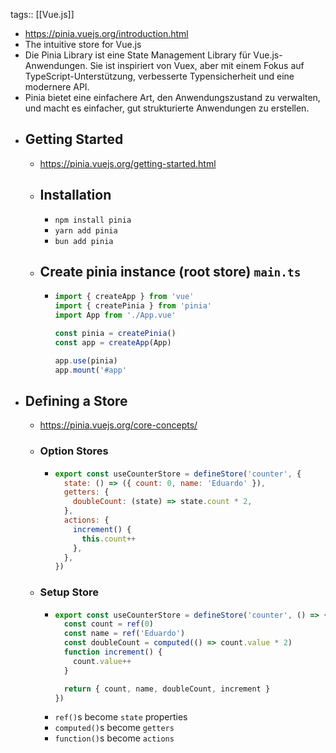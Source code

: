 tags:: [[Vue.js]]

- https://pinia.vuejs.org/introduction.html
- The intuitive store for Vue.js
- Die Pinia Library ist eine State Management Library für Vue.js-Anwendungen. Sie ist inspiriert von Vuex, aber mit einem Fokus auf TypeScript-Unterstützung, verbesserte Typensicherheit und eine 
  modernere API.
- Pinia bietet eine einfachere Art, den Anwendungszustand zu verwalten, und macht es einfacher, gut strukturierte Anwendungen zu erstellen.
- ## Getting Started
	- https://pinia.vuejs.org/getting-started.html
	- ## Installation
		- `npm install pinia`
		- `yarn add pinia`
		- `bun add pinia`
	- ## Create pinia instance (root store) `main.ts`
		- ```jsx
		  import { createApp } from 'vue'
		  import { createPinia } from 'pinia'
		  import App from './App.vue'
		  
		  const pinia = createPinia()
		  const app = createApp(App)
		  
		  app.use(pinia)
		  app.mount('#app'
		  ```
- ## Defining a Store
	- https://pinia.vuejs.org/core-concepts/
	- ### Option Stores
		- ```jsx
		  export const useCounterStore = defineStore('counter', {
		    state: () => ({ count: 0, name: 'Eduardo' }),
		    getters: {
		      doubleCount: (state) => state.count * 2,
		    },
		    actions: {
		      increment() {
		        this.count++
		      },
		    },
		  })
		  ```
	- ### Setup Store
		- ```jsx
		  export const useCounterStore = defineStore('counter', () => {
		    const count = ref(0)
		    const name = ref('Eduardo')
		    const doubleCount = computed(() => count.value * 2)
		    function increment() {
		      count.value++
		    }
		  
		    return { count, name, doubleCount, increment }
		  })
		  ```
		- `ref()`s become `state` properties
		- `computed()`s become `getters`
		- `function()`s become `actions`